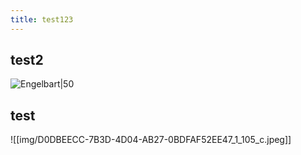 ```yaml
---
title: test123
---
```


## test2
![Engelbart|50](https://history-computer.com/ModernComputer/Basis/images/Engelbart.jpg)


## test
![[img/D0DBEECC-7B3D-4D04-AB27-0BDFAF52EE47_1_105_c.jpeg]]